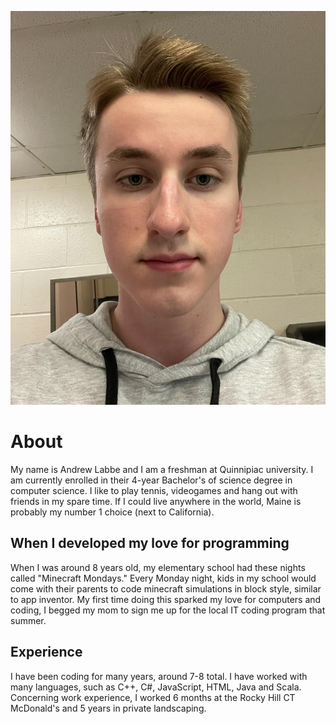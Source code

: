 ![Andrew](./images/AndrewLabbe.JPG)

# About
My name is Andrew Labbe and I am a freshman at Quinnipiac university. I am currently enrolled in their 4-year Bachelor's of science degree in computer science. I like to play tennis, videogames and hang out with friends in my spare time. If I could live anywhere in the world, Maine is probably my number 1 choice (next to California).

## When I developed my love for programming
When I was around 8 years old, my elementary school had these nights called "Minecraft Mondays." Every Monday night, kids in my school would come with their parents to code minecraft simulations in block style, similar to app inventor. My first time doing this sparked my love for computers and coding, I begged my mom to sign me up for the local IT coding program that summer.

## Experience
I have been coding for many years, around 7-8 total. I have worked with many languages, such as C++, C#, JavaScript, HTML, Java and Scala. Concerning work experience, I worked 6 months at the Rocky Hill CT McDonald's and 5 years in private landscaping.
